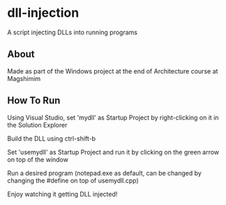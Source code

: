 # dll-injection
A script injecting DLLs into running programs
## About
Made as part of the Windows project at the end of Architecture course at Magshimim
## How To Run
Using Visual Studio, set 'mydll' as Startup Project by right-clicking on it in the Solution Explorer

Build the DLL using ctrl-shift-b

Set 'usemydll' as Startup Project and run it by clicking on the green arrow on top of the window

Run a desired program (notepad.exe as default, can be changed by changing the #define on top of usemydll.cpp)

Enjoy watching it getting DLL injected!
